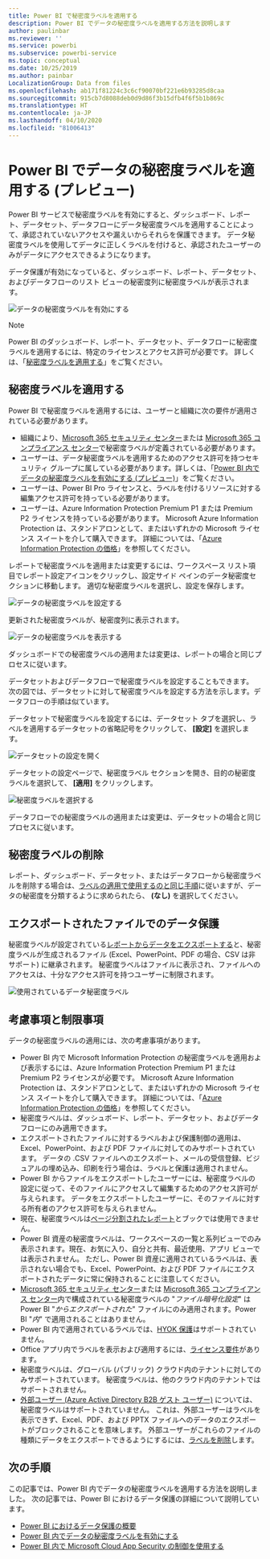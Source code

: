 ```yaml
---
title: Power BI で秘密度ラベルを適用する
description: Power BI でデータの秘密度ラベルを適用する方法を説明します
author: paulinbar
ms.reviewer: ''
ms.service: powerbi
ms.subservice: powerbi-service
ms.topic: conceptual
ms.date: 10/25/2019
ms.author: painbar
LocalizationGroup: Data from files
ms.openlocfilehash: ab171f81224c3c6cf90070bf221e6b93285d8caa
ms.sourcegitcommit: 915cb7d8088deb0d9d86f3b15dfb4f6f5b1b869c
ms.translationtype: HT
ms.contentlocale: ja-JP
ms.lasthandoff: 04/10/2020
ms.locfileid: "81006413"
---
```

# <a name="apply-data-sensitivity-labels-in-power-bi-preview"></a>Power BI でデータの秘密度ラベルを適用する (プレビュー)

Power BI サービスで秘密度ラベルを有効にすると、ダッシュボード、レポート、データセット、データフローにデータ秘密度ラベルを適用することによって、承認されていないアクセスや漏えいからそれらを保護できます。 データ秘密度ラベルを使用してデータに正しくラベルを付けると、承認されたユーザーのみがデータにアクセスできるようになります。

データ保護が有効になっていると、ダッシュボード、レポート、データセット、およびデータフローのリスト ビューの秘密度列に秘密度ラベルが表示されます。

![データの秘密度ラベルを有効にする](media/service-security-apply-data-sensitivity-labels/apply-data-sensitivity-labels-01.png)

> [!NOTE]
> Power BI のダッシュボード、レポート、データセット、データフローに秘密度ラベルを適用するには、特定のライセンスとアクセス許可が必要です。 詳しくは、「[秘密度ラベルを適用する](#applying-sensitivity-labels)」をご覧ください。

## <a name="applying-sensitivity-labels"></a>秘密度ラベルを適用する

Power BI で秘密度ラベルを適用するには、ユーザーと組織に次の要件が適用されている必要があります。

* 組織により、[Microsoft 365 セキュリティ センター](https://security.microsoft.com/)または [Microsoft 365 コンプライアンス センター](https://compliance.microsoft.com/)で秘密度ラベルが定義されている必要があります。
* ユーザーは、データ秘密度ラベルを適用するためのアクセス許可を持つセキュリティ グループに属している必要があります。詳しくは、「[Power BI 内でデータの秘密度ラベルを有効にする (プレビュー)](../admin/service-security-enable-data-sensitivity-labels.md#enable-data-sensitivity-labels)」をご覧ください。
* ユーザーは、Power BI Pro ライセンスと、ラベルを付けるリソースに対する編集アクセス許可を持っている必要があります。 
* ユーザーは、Azure Information Protection Premium P1 または Premium P2 ライセンスを持っている必要があります。 Microsoft Azure Information Protection は、スタンドアロンとして、またはいずれかの Microsoft ライセンス スイートを介して購入できます。 詳細については、「[Azure Information Protection の価格](https://azure.microsoft.com/pricing/details/information-protection/)」を参照してください。

レポートで秘密度ラベルを適用または変更するには、ワークスペース リスト項目でレポート設定アイコンをクリックし、設定サイド ペインのデータ秘密度セクションに移動します。 適切な秘密度ラベルを選択し、設定を保存します。

![データの秘密度ラベルを設定する](media/service-security-apply-data-sensitivity-labels/apply-data-sensitivity-labels-02.png)

更新された秘密度ラベルが、秘密度列に表示されます。 

![データの秘密度ラベルを表示する](media/service-security-apply-data-sensitivity-labels/apply-data-sensitivity-labels-03.png)

ダッシュボードでの秘密度ラベルの適用または変更は、レポートの場合と同じプロセスに従います。 

データセットおよびデータフローで秘密度ラベルを設定することもできます。 次の図では、データセットに対して秘密度ラベルを設定する方法を示します。データフローの手順は似ています。

データセットで秘密度ラベルを設定するには、データセット タブを選択し、ラベルを適用するデータセットの省略記号をクリックして、 **[設定]** を選択します。

![データセットの設定を開く](media/service-security-apply-data-sensitivity-labels/apply-data-sensitivity-labels-05.png)

データセットの設定ページで、秘密度ラベル セクションを開き、目的の秘密度ラベルを選択して、 **[適用]** をクリックします。

![秘密度ラベルを選択する](media/service-security-apply-data-sensitivity-labels/apply-data-sensitivity-labels-06.png)

データフローでの秘密度ラベルの適用または変更は、データセットの場合と同じプロセスに従います。

## <a name="removing-sensitivity-labels"></a>秘密度ラベルの削除
レポート、ダッシュボード、データセット、またはデータフローから秘密度ラベルを削除する場合は、[ラベルの適用で使用するのと同じ手順](#applying-sensitivity-labels)に従いますが、データの秘密度を分類するように求められたら、 **(なし)** を選択してください。 

## <a name="data-protection-in-exported-files"></a>エクスポートされたファイルでのデータ保護

秘密度ラベルが設定されている[レポートからデータをエクスポートする](https://docs.microsoft.com/power-bi/consumer/end-user-export)と、秘密度ラベルが生成されるファイル (Excel、PowerPoint、PDF の場合、CSV は非サポート) に継承されます。 秘密度ラベルはファイルに表示され、ファイルへのアクセスは、十分なアクセス許可を持つユーザーに制限されます。

![使用されているデータ秘密度ラベル](media/service-security-apply-data-sensitivity-labels/apply-data-sensitivity-labels-04b.png)

## <a name="considerations-and-limitations"></a>考慮事項と制限事項

データの秘密度ラベルの適用には、次の考慮事項があります。

* Power BI 内で Microsoft Information Protection の秘密度ラベルを適用および表示するには、Azure Information Protection Premium P1 または Premium P2 ライセンスが必要です。 Microsoft Azure Information Protection は、スタンドアロンとして、またはいずれかの Microsoft ライセンス スイートを介して購入できます。 詳細については、「[Azure Information Protection の価格](https://azure.microsoft.com/pricing/details/information-protection/)」を参照してください。
* 秘密度ラベルは、ダッシュボード、レポート、データセット、およびデータフローにのみ適用できます。
* エクスポートされたファイルに対するラベルおよび保護制御の適用は、Excel、PowerPoint、および PDF ファイルに対してのみサポートされています。 データの .CSV ファイルへのエクスポート、メールの受信登録、ビジュアルの埋め込み、印刷を行う場合は、ラベルと保護は適用されません。
* Power BI からファイルをエクスポートしたユーザーには、秘密度ラベルの設定に従って、そのファイルにアクセスして編集するためのアクセス許可が与えられます。 データをエクスポートしたユーザーに、そのファイルに対する所有者のアクセス許可を与えられません。 
* 現在、秘密度ラベルは[ページ分割されたレポート]( https://docs.microsoft.com/power-bi/paginated-reports-report-builder-power-bi)とブックでは使用できません。 
* Power BI 資産の秘密度ラベルは、ワークスペースの一覧と系列ビューでのみ表示されます。現在、お気に入り、自分と共有、最近使用、アプリ ビューでは表示されません。 ただし、Power BI 資産に適用されているラベルは、表示されない場合でも、Excel、PowerPoint、および PDF ファイルにエクスポートされたデータに常に保持されることに注意してください。
* [Microsoft 365 セキュリティ センター](https://security.microsoft.com/)または [Microsoft 365 コンプライアンス センター](https://compliance.microsoft.com/)内で構成されている秘密度ラベルの "*ファイル暗号化設定*" は Power BI "*からエクスポートされた*" ファイルにのみ適用されます。Power BI "*内*" で適用されることはありません。
* Power BI 内で適用されているラベルでは、[HYOK 保護](https://docs.microsoft.com/azure/information-protection/configure-adrms-restrictions)はサポートされていません。
* Office アプリ内でラベルを表示および適用するには、[ライセンス要件](https://docs.microsoft.com/microsoft-365/compliance/get-started-with-sensitivity-labels#subscription-and-licensing-requirements-for-sensitivity-labels)があります。
* 秘密度ラベルは、グローバル (パブリック) クラウド内のテナントに対してのみサポートされています。 秘密度ラベルは、他のクラウド内のテナントではサポートされません。
* [外部ユーザー (Azure Active Directory B2B ゲスト ユーザー)](../service-admin-azure-ad-b2b.md) については、秘密度ラベルはサポートされていません。 これは、外部ユーザーはラベルを表示できず、Excel、PDF、および PPTX ファイルへのデータのエクスポートがブロックされることを意味します。 外部ユーザーがこれらのファイルの種類にデータをエクスポートできるようにするには、[ラベルを削除](#removing-sensitivity-labels)します。

## <a name="next-steps"></a>次の手順

この記事では、Power BI 内でデータの秘密度ラベルを適用する方法を説明しました。 次の記事では、Power BI におけるデータ保護の詳細について説明しています。 

* [Power BI におけるデータ保護の概要](../admin/service-security-data-protection-overview.md)
* [Power BI 内でデータの秘密度ラベルを有効にする](../admin/service-security-enable-data-sensitivity-labels.md)
* [Power BI 内で Microsoft Cloud App Security の制御を使用する](../admin/service-security-using-microsoft-cloud-app-security-controls.md)